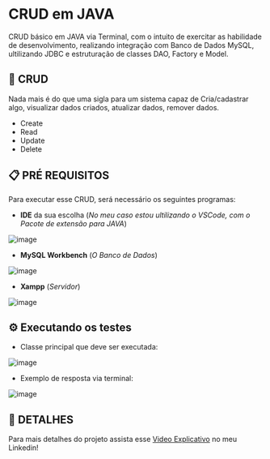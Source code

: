 # CRUD em JAVA

CRUD básico em JAVA via Terminal, com o intuito de exercitar as habilidade de desenvolvimento, realizando integração com Banco de Dados MySQL, ultilizando JDBC e estruturação de classes DAO, Factory e Model.

## 🚀 CRUD

Nada mais é do que uma sigla para um sistema capaz de Cria/cadastrar algo, visualizar dados criados, atualizar dados, remover dados.
  - Create
  - Read
  - Update
  - Delete

## 📋 PRÉ REQUISITOS
Para executar esse CRUD, será necessário os seguintes programas:

* **IDE** da sua escolha (_No meu caso estou ultilizando o VSCode, com o Pacote de extensão para JAVA_)

![image](https://user-images.githubusercontent.com/62389077/185773722-3936bba7-cc0b-4dee-a403-613151c65a87.png)

* **MySQL Workbench** (_O Banco de Dados_)

![image](https://user-images.githubusercontent.com/62389077/185773672-27c553fc-e98b-4ec5-988a-b9d82bf44dc0.png)

* **Xampp** (_Servidor_)

![image](https://user-images.githubusercontent.com/62389077/185773667-f1624a02-fe2d-4a19-b26b-3afa19a9cbea.png)

## ⚙️ Executando os testes
- Classe principal que deve ser executada:

![image](https://user-images.githubusercontent.com/62389077/185773355-abe711f9-267b-42ad-95f4-9780d141cfd3.png)

- Exemplo de resposta via terminal:

![image](https://user-images.githubusercontent.com/62389077/185773454-bc4ba8cc-0e98-4d8a-a2c0-3a4408b8805f.png)


## 📌 DETALHES

Para mais detalhes do projeto assista esse [Video Explicativo](https://www.linkedin.com/feed/update/urn:li:activity:6966473744106041344/) no meu Linkedin!
